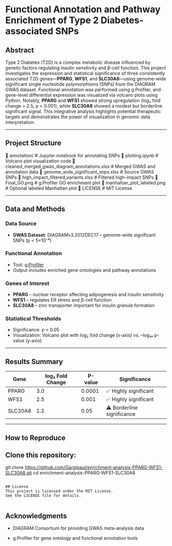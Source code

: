 # Functional Annotation and Pathway Enrichment of Type 2 Diabetes-associated SNPs

## Abstract

Type 2 Diabetes (T2D) is a complex metabolic disease influenced by genetic factors regulating insulin sensitivity and β-cell function. This project investigates the expression and statistical significance of three consistently associated T2D genes—**PPARG**, **WFS1**, and **SLC30A8**—using genome-wide significant single nucleotide polymorphisms (SNPs) from the DIAGRAM GWAS dataset. Functional annotation was performed using g:Profiler, and gene-level differential expression was visualized via volcano plots using Python. Notably, **PPARG** and **WFS1** showed strong upregulation (log₂ fold change > 2.5, p < 0.001), while **SLC30A8** showed a modest but borderline significant signal. This integrative analysis highlights potential therapeutic targets and demonstrates the power of visualization in genomic data interpretation.

---

## Project Structure

📁 annotation/ # Jupyter notebook for annotating SNPs
📄 plotting.ipynb # Volcano plot visualization code
📄 cleaned_merged_gwas_diagram_annotations.xlsx # Merged GWAS and annotation data
📄 genome_wide_significant_snps.xlsx # Source GWAS SNPs
📄 high_impact_filtered_variants.xlsx # Filtered high-impact SNPs
📄 Final_GO.png # g:Profiler GO enrichment plot
📄 manhattan_plot_labeled.png # Optional labeled Manhattan plot
📜 LICENSE # MIT License



---

## Data and Methods

### Data Source
- **GWAS Dataset**: DIAGRAMv3.2012DEC17 – genome-wide significant SNPs (p < 5×10⁻⁸)

### Functional Annotation
- Tool: [g:Profiler](https://biit.cs.ut.ee/gprofiler/)
- Output includes enriched gene ontologies and pathway annotations

### Genes of Interest
- **PPARG** – nuclear receptor affecting adipogenesis and insulin sensitivity
- **WFS1** – regulates ER stress and β-cell function
- **SLC30A8** – zinc transporter important for insulin granule formation

### Statistical Thresholds
- Significance: p < 0.05
- Visualization: Volcano plot with log₂ fold change (x-axis) vs. –log₁₀ p-value (y-axis)

---

## Results Summary

| Gene      | log₂ Fold Change | P-value  | Significance       |
|-----------|------------------|----------|--------------------|
| PPARG     | 3.0              | 0.0001   | ✅ Highly significant |
| WFS1      | 2.5              | 0.001    | ✅ Highly significant |
| SLC30A8   | 1.2              | 0.05     | ⚠️ Borderline significance |

---

## How to Reproduce

## Clone this repository:


git clone https://github.com/Gargipaul/enrichment-analysis-PPARG-WFS1-SLC30A8.git
cd enrichment-analysis-PPARG-WFS1-SLC30A8

```

## License
This project is licensed under the MIT License.
See the LICENSE file for details.


```
## Acknowledgments
- DIAGRAM Consortium for providing GWAS meta-analysis data

- g:Profiler for gene ontology and functional annotation tools



